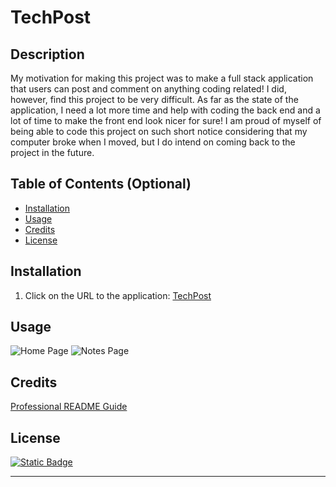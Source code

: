 # TechPost

## Description

My motivation for making this project was to make a full stack application that users can post and comment on anything coding related!
I did, however, find this project to be very difficult. As far as the state of the application, I need a lot more time and help with coding the back end and a lot of time to make the front end look nicer for sure!
I am proud of myself of being able to code this project on such short notice considering that my computer broke when I moved, but I do intend on coming back to the project in the future.


## Table of Contents (Optional)

- [Installation](#installation)
- [Usage](#usage)
- [Credits](#credits)
- [License](#license)

## Installation

1. Click on the URL to the application: [TechPost](https://tech-post-c66eb09c25fc.herokuapp.com)

## Usage

![Home Page](images/noteBooker1.png)
![Notes Page](images/noteBooker2.png)

## Credits

[Professional README Guide](https://coding-boot-camp.github.io/full-stack/github/professional-readme-guide)

## License

[![Static Badge](https://img.shields.io/badge/NoLicense-blue)](https://choosealicense.com/)

---
